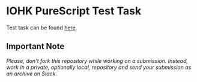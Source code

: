 IOHK PureScript Test Task
===

Test task can be found
[here](https://github.com/input-output-hk/purescript-test-task/blob/master/Task.pdf).

## Important Note

*Please, don't fork this repository while working on a
submission. Instead, work in a private, optionally local, repository
and send your submission as an archive on Slack.*
